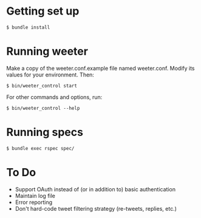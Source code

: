 Getting set up
==============

    $ bundle install


Running weeter
==============

Make a copy of the weeter.conf.example file named weeter.conf. Modify its values for your environment. Then:

    $ bin/weeter_control start

For other commands and options, run:

    $ bin/weeter_control --help


Running specs
=============

    $ bundle exec rspec spec/


To Do
=====

- Support OAuth instead of (or in addition to) basic authentication
- Maintain log file
- Error reporting
- Don't hard-code tweet filtering strategy (re-tweets, replies, etc.)
